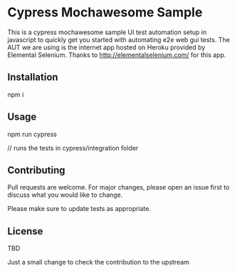 # Cypress Mochawesome Sample

This is a cypress mochawesome sample UI test automation setup in javascript to quickly get you started with automating e2e web gui tests.
The AUT we are using is the internet app hosted on Heroku provided by Elemental Selenium.
Thanks to http://elementalselenium.com/ for this app.

## Installation

npm i

## Usage

npm run cypress

// runs the tests in cypress/integration folder

## Contributing
Pull requests are welcome. For major changes, please open an issue first to discuss what you would like to change.

Please make sure to update tests as appropriate.

## License
TBD

Just a small change to check the contribution to the upstream
